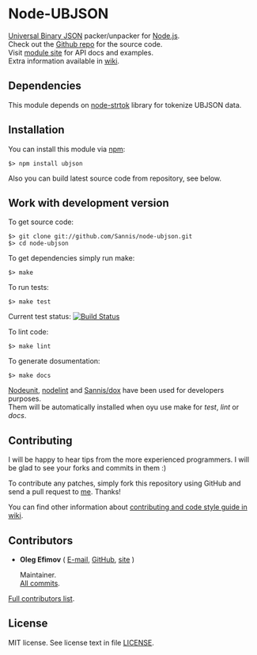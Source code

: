 Node-UBJSON
===========

[Universal Binary JSON] packer/unpacker for [Node.js].  
Check out the [Github repo] for the source code.  
Visit [module site] for API docs and examples.  
Extra information available in [wiki].

[Universal Binary JSON]: http://ubjson.org/
[Node.js]: http://nodejs.org/
[Github repo]: https://github.com/Sannis/node-ubjson
[module site]: http://sannis.github.com/node-ubjson
[wiki]: https://github.com/Sannis/node-ubjson/wiki


Dependencies
------------

This module depends on [node-strtok] library for tokenize UBJSON data.

[node-strtok]: https://github.com/pgriess/node-strtok


Installation
------------

You can install this module via [npm]:

    $> npm install ubjson

Also you can build latest source code from repository, see below.

[npm]: https://github.com/isaacs/npm


Work with development version
-----------------------------

To get source code:

    $> git clone git://github.com/Sannis/node-ubjson.git
    $> cd node-ubjson

To get dependencies simply run make:

    $> make

To run tests:

    $> make test

Current test status: [![Build Status](https://secure.travis-ci.org/Sannis/node-ubjson.png)](http://travis-ci.org/Sannis/node-ubjson)

To lint code:

    $> make lint

To generate dosumentation:

    $> make docs

[Nodeunit], [nodelint] and [Sannis/dox] have been used for developers purposes.  
Them will be automatically installed when oyu use make for _test_, _lint_ or _docs_.

[Nodeunit]: https://github.com/caolan/nodeunit
[nodelint]: https://github.com/tav/nodelint
[Sannis/dox]: https://github.com/Sannis/dox


Contributing
------------

I will be happy to hear tips from the more experienced programmers.
I will be glad to see your forks and commits in them :)

To contribute any patches, simply fork this repository using GitHub
and send a pull request to [me](https://github.com/Sannis). Thanks!

You can find other information about [contributing and code style guide in wiki](https://github.com/Sannis/node-ubjson/wiki/contributing).


Contributors
------------

* **Oleg Efimov** ( [E-mail](mailto:efimovov@gmail.com), [GitHub](https://github.com/Sannis), [site](http://sannis.ru) \)

  Maintainer.  
  [All commits](https://github.com/Sannis/node-ubjson/commits/master?author=Sannis).


[Full contributors list](https://github.com/Sannis/node-ubjson/contributors).


License
-------

MIT license. See license text in file [LICENSE](https://github.com/Sannis/node-ubjson/blob/master/LICENSE).
